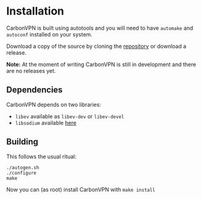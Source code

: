# Installation

CarbonVPN is built using autotools and you will need to have `automake` and `autoconf` installed on your system.

Download a copy of the source by cloning the [repository](https://github.com/yorickdewid/CarbonVPN) or download a release.

**Note:** At the moment of writing CarbonVPN is still in development and there are no releases yet.

## Dependencies

CarbonVPN depends on two libraries:
* `libev` available as `libev-dev` or `libev-devel`
* `libsodium` available [here](https://github.com/jedisct1/libsodium)

## Building

This follows the usual ritual:

```
./autogen.sh
./configure
make
```

Now you can (as root) install CarbonVPN with `make install`